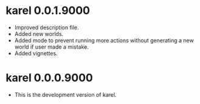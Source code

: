 # karel 0.0.1.9000

* Improved description file.
* Added new worlds.
* Added mode to prevent running more actions without generating a new world if user made a mistake. 
* Added vignettes.

# karel 0.0.0.9000

* This is the development version of karel.
